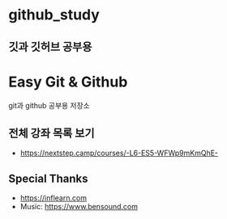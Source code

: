# github_study

## 깃과 깃허브 공부용

# Easy Git & Github

git과 github 공부용 저장소

## 전체 강좌 목록 보기

- https://nextstep.camp/courses/-L6-ES5-WFWp9mKmQhE-

## Special Thanks

- https://inflearn.com
- Music: https://www.bensound.com
